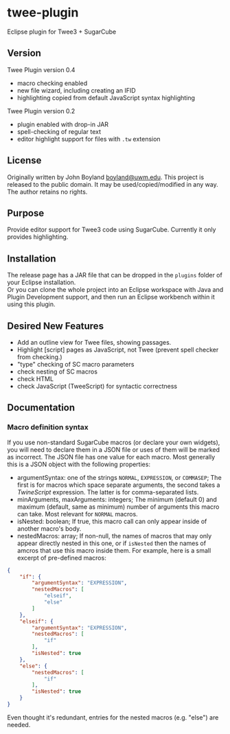 # twee-plugin
Eclipse plugin for Twee3 + SugarCube
## Version
Twee Plugin version 0.4
* macro checking enabled
* new file wizard, including creating an IFID
* highlighting copied from default JavaScript syntax highlighting

Twee Plugin version 0.2
* plugin enabled with drop-in JAR
* spell-checking of regular text
* editor highlight support for files with `.tw` extension
## License
Originally written by John Boyland <boyland@uwm.edu>.
This project is released to the public domain.
It may be used/copied/modified in any way.
The author retains no rights.
## Purpose
Provide editor support for Twee3 code using SugarCube.  Currently it only provides highlighting.
## Installation
The release page has a JAR file that can be dropped in the `plugins` folder of your Eclipse installation.  
Or you can clone the whole project into an Eclipse workspace with Java and Plugin Development support, and then run an Eclipse workbench within it using this plugin.
## Desired New Features
* Add an outline view for Twee files, showing passages.
* Highlight [script] pages as JavaScript, not Twee
  (prevent spell checker from checking.)
* "type" checking of SC macro parameters
* check nesting of SC macros
* check HTML
* check JavaScript (TweeScript) for syntactic correctness
## Documentation
### Macro definition syntax
If you use non-standard SugarCube macros (or declare your own widgets), you will need to declare them in a JSON file or uses of them will be marked as incorrect.  The JSON file has one value for each macro.  Most generally this is a JSON object with the following properties:
* argumentSyntax: one of the strings `NORMAL`, `EXPRESSION`, or `COMMASEP`;
  The first is for macros which space separate arguments, the second takes a *TwineScript* expression. The latter is for comma-separated lists.
* minArguments, maxArguments: integers;
  The minimum (default 0) and maximum (default, same as minimum) number of arguments this macro can take.  Most relevant for `NORMAL` macros.
* isNested: boolean;
  If true, this macro call can only appear inside of another macro's body.
* nestedMacros: array;
  If non-null, the names of macros that may only appear directly nested in this one, or if `isNested` then the names of amcros that use this macro inside them.
For example, here is a small excerpt of pre-defined macros:
``` json
{
	"if": {
		"argumentSyntax": "EXPRESSION",
		"nestedMacros": [
			"elseif",
			"else"
		]
	},
	"elseif": {
		"argumentSyntax": "EXPRESSION",
		"nestedMacros": [
			"if"
		],
		"isNested": true
	},
	"else": {
		"nestedMacros": [
			"if"
		],
		"isNested": true
	}
}
```
Even thought it's redundant, entries for the nested macros (e.g. "else") are needed.